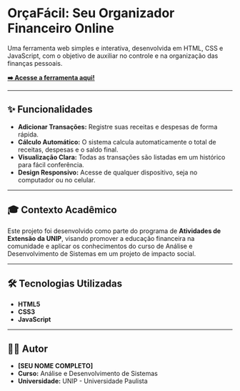 # OrçaFácil: Seu Organizador Financeiro Online

Uma ferramenta web simples e interativa, desenvolvida em HTML, CSS e JavaScript, com o objetivo de auxiliar no controle e na organização das finanças pessoais.

**[➡️ Acesse a ferramenta aqui!](LINK_DO_SEU_GITHUB_PAGES)**

---

## ✨ Funcionalidades

* **Adicionar Transações:** Registre suas receitas e despesas de forma rápida.
* **Cálculo Automático:** O sistema calcula automaticamente o total de receitas, despesas e o saldo final.
* **Visualização Clara:** Todas as transações são listadas em um histórico para fácil conferência.
* **Design Responsivo:** Acesse de qualquer dispositivo, seja no computador ou no celular.

---

## 🎓 Contexto Acadêmico

Este projeto foi desenvolvido como parte do programa de **Atividades de Extensão da UNIP**, visando promover a educação financeira na comunidade e aplicar os conhecimentos do curso de Análise e Desenvolvimento de Sistemas em um projeto de impacto social.

---

## 🛠️ Tecnologias Utilizadas

* **HTML5**
* **CSS3**
* **JavaScript**

---

## 👨‍💻 Autor

* **[SEU NOME COMPLETO]**
* **Curso:** Análise e Desenvolvimento de Sistemas
* **Universidade:** UNIP - Universidade Paulista